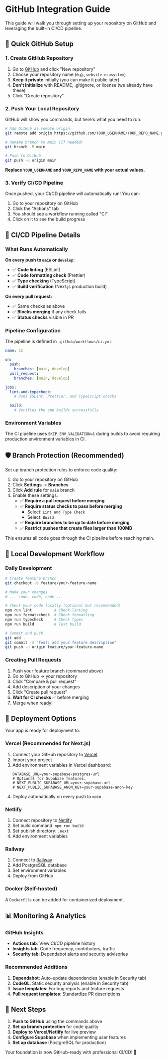 # GitHub Integration Guide

This guide will walk you through setting up your repository on GitHub and leveraging the built-in CI/CD pipeline.

## 🚀 Quick GitHub Setup

### 1. Create GitHub Repository

1. Go to [GitHub](https://github.com) and click "New repository"
2. Choose your repository name (e.g., `website-ecosystem`)
3. **Keep it private** initially (you can make it public later)
4. **Don't initialize** with README, .gitignore, or license (we already have these)
5. Click "Create repository"

### 2. Push Your Local Repository

GitHub will show you commands, but here's what you need to run:

```bash
# Add GitHub as remote origin
git remote add origin https://github.com/YOUR_USERNAME/YOUR_REPO_NAME.git

# Rename branch to main (if needed)
git branch -M main

# Push to GitHub
git push -u origin main
```

**Replace `YOUR_USERNAME` and `YOUR_REPO_NAME` with your actual values.**

### 3. Verify CI/CD Pipeline

Once pushed, your CI/CD pipeline will automatically run! You can:

1. Go to your repository on GitHub
2. Click the "Actions" tab
3. You should see a workflow running called "CI"
4. Click on it to see the build progress

## 🔄 CI/CD Pipeline Details

### What Runs Automatically

**On every push to `main` or `develop`:**

- ✅ **Code linting** (ESLint)
- ✅ **Code formatting check** (Prettier)
- ✅ **Type checking** (TypeScript)
- ✅ **Build verification** (Next.js production build)

**On every pull request:**

- ✅ Same checks as above
- ✅ **Blocks merging** if any check fails
- ✅ **Status checks** visible in PR

### Pipeline Configuration

The pipeline is defined in `.github/workflows/ci.yml`:

```yaml
name: CI

on:
  push:
    branches: [main, develop]
  pull_request:
    branches: [main, develop]

jobs:
  lint-and-typecheck:
    # Runs ESLint, Prettier, and TypeScript checks

  build:
    # Verifies the app builds successfully
```

### Environment Variables

The CI pipeline uses `SKIP_ENV_VALIDATION=1` during builds to avoid requiring production environment variables in CI.

## 🛡️ Branch Protection (Recommended)

Set up branch protection rules to enforce code quality:

1. Go to your repository on GitHub
2. Click **Settings** → **Branches**
3. Click **Add rule** for `main` branch
4. Enable these settings:
   - ✅ **Require a pull request before merging**
   - ✅ **Require status checks to pass before merging**
     - Select: `Lint and Type Check`
     - Select: `Build`
   - ✅ **Require branches to be up to date before merging**
   - ✅ **Restrict pushes that create files larger than 100MB**

This ensures all code goes through the CI pipeline before reaching main.

## 🔧 Local Development Workflow

### Daily Development

```bash
# Create feature branch
git checkout -b feature/your-feature-name

# Make your changes
# ... code, code, code ...

# Check your code locally (optional but recommended)
npm run lint          # Check linting
npm run format:check  # Check formatting
npm run typecheck     # Check types
npm run build         # Test build

# Commit and push
git add .
git commit -m "feat: add your feature description"
git push -u origin feature/your-feature-name
```

### Creating Pull Requests

1. Push your feature branch (command above)
2. Go to GitHub → your repository
3. Click "Compare & pull request"
4. Add description of your changes
5. Click "Create pull request"
6. **Wait for CI checks** ✅ before merging
7. Merge when ready!

## 🚀 Deployment Options

Your app is ready for deployment to:

### Vercel (Recommended for Next.js)

1. Connect your GitHub repository to [Vercel](https://vercel.com)
2. Import your project
3. Add environment variables in Vercel dashboard:
   ```
   DATABASE_URL=your-supabase-postgres-url
   # Optional for Supabase features:
   # NEXT_PUBLIC_SUPABASE_URL=your-supabase-url
   # NEXT_PUBLIC_SUPABASE_ANON_KEY=your-supabase-anon-key
   ```
4. Deploy automatically on every push to `main`

### Netlify

1. Connect repository to [Netlify](https://netlify.com)
2. Set build command: `npm run build`
3. Set publish directory: `.next`
4. Add environment variables

### Railway

1. Connect to [Railway](https://railway.app)
2. Add PostgreSQL database
3. Set environment variables
4. Deploy from GitHub

### Docker (Self-hosted)

A `Dockerfile` can be added for containerized deployment.

## 📊 Monitoring & Analytics

### GitHub Insights

- **Actions tab**: View CI/CD pipeline history
- **Insights tab**: Code frequency, contributors, traffic
- **Security tab**: Dependabot alerts and security advisories

### Recommended Additions

1. **Dependabot**: Auto-update dependencies (enable in Security tab)
2. **CodeQL**: Static security analysis (enable in Security tab)
3. **Issue templates**: For bug reports and feature requests
4. **Pull request templates**: Standardize PR descriptions

## 🎯 Next Steps

1. **Push to GitHub** using the commands above
2. **Set up branch protection** for code quality
3. **Deploy to Vercel/Netlify** for live preview
4. **Configure Supabase** when implementing user features
5. **Set up database** (PostgreSQL for production)

Your foundation is now GitHub-ready with professional CI/CD! 🎉
